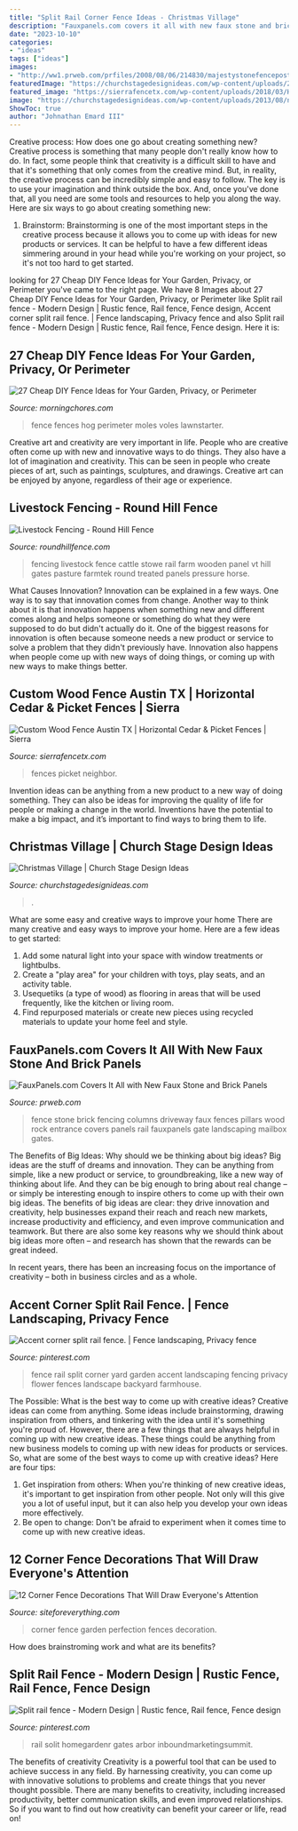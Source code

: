 ```yaml
---
title: "Split Rail Corner Fence Ideas - Christmas Village"
description: "Fauxpanels.com covers it all with new faux stone and brick panels"
date: "2023-10-10"
categories:
- "ideas"
tags: ["ideas"]
images:
- "http://ww1.prweb.com/prfiles/2008/08/06/214830/majestystonefenceposts.jpg"
featuredImage: "https://churchstagedesignideas.com/wp-content/uploads/2013/08/noid-DSC_0049.jpg"
featured_image: "https://sierrafencetx.com/wp-content/uploads/2018/03/Horizontal-style-with-stain-1.jpg"
image: "https://churchstagedesignideas.com/wp-content/uploads/2013/08/noid-DSC_0049.jpg"
ShowToc: true
author: "Johnathan Emard III"
---
```



Creative process: How does one go about creating something new?
Creative process is something that many people don't really know how to do. In fact, some people think that creativity is a difficult skill to have and that it's something that only comes from the creative mind. But, in reality, the creative process can be incredibly simple and easy to follow. The key is to use your imagination and think outside the box. And, once you've done that, all you need are some tools and resources to help you along the way. Here are six ways to go about creating something new: 
1) Brainstorm: Brainstorming is one of the most important steps in the creative process because it allows you to come up with ideas for new products or services. It can be helpful to have a few different ideas simmering around in your head while you're working on your project, so it's not too hard to get started.

	

		
looking for 27 Cheap DIY Fence Ideas for Your Garden, Privacy, or Perimeter you've came to the right page. We have 8 Images about 27 Cheap DIY Fence Ideas for Your Garden, Privacy, or Perimeter like Split rail fence - Modern Design | Rustic fence, Rail fence, Fence design, Accent corner split rail fence. | Fence landscaping, Privacy fence and also Split rail fence - Modern Design | Rustic fence, Rail fence, Fence design. Here it is:
		
    
## 27 Cheap DIY Fence Ideas For Your Garden, Privacy, Or Perimeter

<img loading=lazy src="https://i1.wp.com/morningchores.com/wp-content/uploads/2016/12/SuburbanUS_splitrail_2006.jpg?resize=800%2C429&amp;ssl=1" onerror="this.onerror=null;this.src='https://tse2.mm.bing.net/th?id=OIP.SjcA5Bdw_HeeAnNuT0Xw9gHaD-&amp;pid=15.1';" alt="27 Cheap DIY Fence Ideas for Your Garden, Privacy, or Perimeter">

_Source: morningchores.com_

>fence fences hog perimeter moles voles lawnstarter. 

	

Creative art and creativity are very important in life. People who are creative often come up with new and innovative ways to do things. They also have a lot of imagination and creativity. This can be seen in people who create pieces of art, such as paintings, sculptures, and drawings. Creative art can be enjoyed by anyone, regardless of their age or experience.

    
## Livestock Fencing - Round Hill Fence

<img loading=lazy src="https://www.roundhillfence.com/wp-content/gallery/livestock/livestock-1_big.jpg" onerror="this.onerror=null;this.src='https://tse2.mm.bing.net/th?id=OIP.EwsR2pTaLLzDS0Zck-bnsgHaFj&amp;pid=15.1';" alt="Livestock Fencing - Round Hill Fence">

_Source: roundhillfence.com_

>fencing livestock fence cattle stowe rail farm wooden panel vt hill gates pasture farmtek round treated panels pressure horse. 

	

What Causes Innovation?
Innovation can be explained in a few ways. One way is to say that innovation comes from change. Another way to think about it is that innovation happens when something new and different comes along and helps someone or something do what they were supposed to do but didn't actually do it. 
One of the biggest reasons for innovation is often because someone needs a new product or service to solve a problem that they didn't previously have. Innovation also happens when people come up with new ways of doing things, or coming up with new ways to make things better.

    
## Custom Wood Fence Austin TX | Horizontal Cedar &amp; Picket Fences | Sierra

<img loading=lazy src="https://sierrafencetx.com/wp-content/uploads/2018/03/Horizontal-style-with-stain-1.jpg" onerror="this.onerror=null;this.src='https://tse2.mm.bing.net/th?id=OIP.c6oFk4mnR38uVkpMRn12oQHaFj&amp;pid=15.1';" alt="Custom Wood Fence Austin TX | Horizontal Cedar &amp; Picket Fences | Sierra">

_Source: sierrafencetx.com_

>fences picket neighbor. 

	

Invention ideas can be anything from a new product to a new way of doing something. They can also be ideas for improving the quality of life for people or making a change in the world. Inventions have the potential to make a big impact, and it’s important to find ways to bring them to life.

    
## Christmas Village | Church Stage Design Ideas

<img loading=lazy src="https://churchstagedesignideas.com/wp-content/uploads/2013/08/noid-DSC_0049.jpg" onerror="this.onerror=null;this.src='https://tse4.mm.bing.net/th?id=OIP.2TLlctv-9cFfVNsP-mlC_gHaE8&amp;pid=15.1';" alt="Christmas Village | Church Stage Design Ideas">

_Source: churchstagedesignideas.com_

>. 

	

What are some easy and creative ways to improve your home
There are many creative and easy ways to improve your home. Here are a few ideas to get started: 
1. Add some natural light into your space with window treatments or lightbulbs. 
2. Create a "play area" for your children with toys, play seats, and an activity table. 
3. Usequetiks (a type of wood) as flooring in areas that will be used frequently, like the kitchen or living room. 
4. Find repurposed materials or create new pieces using recycled materials to update your home feel and style.

    
## FauxPanels.com Covers It All With New Faux Stone And Brick Panels

<img loading=lazy src="http://ww1.prweb.com/prfiles/2008/08/06/214830/majestystonefenceposts.jpg" onerror="this.onerror=null;this.src='https://tse1.mm.bing.net/th?id=OIP.Nblx5OXmyl5oGey5CCmrzgHaDz&amp;pid=15.1';" alt="FauxPanels.com Covers It All with New Faux Stone and Brick Panels">

_Source: prweb.com_

>fence stone brick fencing columns driveway faux fences pillars wood rock entrance covers panels rail fauxpanels gate landscaping mailbox gates. 

	

The Benefits of Big Ideas: Why should we be thinking about big ideas?
Big ideas are the stuff of dreams and innovation. They can be anything from simple, like a new product or service, to groundbreaking, like a new way of thinking about life. And they can be big enough to bring about real change – or simply be interesting enough to inspire others to come up with their own big ideas.
The benefits of big ideas are clear: they drive innovation and creativity, help businesses expand their reach and reach new markets, increase productivity and efficiency, and even improve communication and teamwork. But there are also some key reasons why we should think about big ideas more often – and research has shown that the rewards can be great indeed.

In recent years, there has been an increasing focus on the importance of creativity – both in business circles and as a whole.

    
## Accent Corner Split Rail Fence. | Fence Landscaping, Privacy Fence

<img loading=lazy src="https://i.pinimg.com/736x/69/53/0f/69530f72672a65e829ea04ece7c46e58--yard-fencing-split-rail-fence.jpg" onerror="this.onerror=null;this.src='https://tse1.mm.bing.net/th?id=OIP.tDTqH1n91fV0H9D9b6z79AHaFj&amp;pid=15.1';" alt="Accent corner split rail fence. | Fence landscaping, Privacy fence">

_Source: pinterest.com_

>fence rail split corner yard garden accent landscaping fencing privacy flower fences landscape backyard farmhouse. 

	

The Possible: What is the best way to come up with creative ideas?
Creative ideas can come from anything. Some ideas include brainstorming, drawing inspiration from others, and tinkering with the idea until it's something you're proud of. However, there are a few things that are always helpful in coming up with new creative ideas. These things could be anything from new business models to coming up with new ideas for products or services. So, what are some of the best ways to come up with creative ideas? Here are four tips: 
1) Get inspiration from others: When you're thinking of new creative ideas, it's important to get inspiration from other people. Not only will this give you a lot of useful input, but it can also help you develop your own ideas more effectively. 
2) Be open to change: Don't be afraid to experiment when it comes time to come up with new creative ideas.

    
## 12 Corner Fence Decorations That Will Draw Everyone&#039;s Attention

<img loading=lazy src="http://siteforeverything.com/wp-content/uploads/2017/05/Corner-Fences-Garden-Decor-08.jpg" onerror="this.onerror=null;this.src='https://tse3.mm.bing.net/th?id=OIP.Q6l6YgwmTaVB4TaE4ZpdgAHaFj&amp;pid=15.1';" alt="12 Corner Fence Decorations That Will Draw Everyone&#039;s Attention">

_Source: siteforeverything.com_

>corner fence garden perfection fences decoration. 

	

How does brainstroming work and what are its benefits?
 

    
## Split Rail Fence - Modern Design | Rustic Fence, Rail Fence, Fence Design

<img loading=lazy src="https://i.pinimg.com/736x/84/93/11/849311cbb368f51f0a94b1fee6fa04b7.jpg" onerror="this.onerror=null;this.src='https://tse4.mm.bing.net/th?id=OIP.coJ6pCOWbQv7OFaTke2yFQHaJ3&amp;pid=15.1';" alt="Split rail fence - Modern Design | Rustic fence, Rail fence, Fence design">

_Source: pinterest.com_

>rail solit homegardenr gates arbor inboundmarketingsummit. 

	

The benefits of creativity
Creativity is a powerful tool that can be used to achieve success in any field. By harnessing creativity, you can come up with innovative solutions to problems and create things that you never thought possible. There are many benefits to creativity, including increased productivity, better communication skills, and even improved relationships. So if you want to find out how creativity can benefit your career or life, read on!

